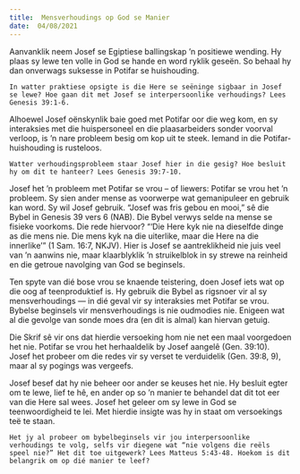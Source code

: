 ```yaml
---
title:  Mensverhoudings op God se Manier
date:  04/08/2021
---
```


Aanvanklik neem Josef se Egiptiese ballingskap ’n positiewe wending. Hy plaas sy lewe ten volle in God se hande en word ryklik geseën. So behaal hy dan onverwags suksesse in Potifar se huishouding.

`In watter praktiese opsigte is die Here se seëninge sigbaar in Josef se lewe? Hoe gaan dit met Josef se interpersoonlike verhoudings? Lees Genesis 39:1-6.`

Alhoewel Josef oënskynlik baie goed met Potifar oor die weg kom, en sy interaksies met die huispersoneel en die plaasarbeiders sonder voorval verloop, is ’n nare probleem besig om kop uit te steek. Iemand in die Potifar-huishouding is rusteloos.

`Watter verhoudingsprobleem staar Josef hier in die gesig? Hoe besluit hy om dit te hanteer? Lees Genesis 39:7-10.`

Josef het ’n probleem met Potifar se vrou – of liewers: Potifar se vrou het ’n probleem. Sy sien ander mense as voorwerpe wat gemanipuleer en gebruik kan word. Sy wil Josef gebruik. “Josef was fris gebou en mooi,” sê die Bybel in Genesis 39 vers 6 (NAB). Die Bybel verwys selde na mense se fisieke voorkoms. Die rede hiervoor? “‘Die Here kyk nie na dieselfde dinge as die mens nie. Die mens kyk na die uiterlike, maar die Here na die innerlike’” (1 Sam. 16:7, NKJV). Hier is Josef se aantreklikheid nie juis veel van ’n aanwins nie, maar klaarblyklik ’n struikelblok in sy strewe na reinheid en die getroue navolging van God se beginsels.

Ten spyte van dié bose vrou se knaende teistering, doen Josef iets wat op die oog af teenproduktief is. Hy gebruik die Bybel as rigsnoer vir al sy mensverhoudings — in dié geval vir sy interaksies met Potifar se vrou. Bybelse beginsels vir mensverhoudings is nie oudmodies nie. Enigeen wat al die gevolge van sonde moes dra (en dit is almal) kan hiervan getuig.

Die Skrif sê vir ons dat hierdie versoeking hom nie net een maal voorgedoen het nie. Potifar se vrou het herhaaldelik by Josef aangelê (Gen. 39:10). Josef het probeer om die redes vir sy verset te verduidelik (Gen. 39:8, 9), maar al sy pogings was vergeefs.

Josef besef dat hy nie beheer oor ander se keuses het nie. Hy besluit egter om te lewe, lief te hê, en ander op so ’n manier te behandel dat dit tot eer van die Here sal wees. Josef het geleer om sy lewe in God se teenwoordigheid te lei. Met hierdie insigte was hy in staat om versoekings teë te staan.

`Het jy al probeer om bybelbeginsels vir jou interpersoonlike verhoudings te volg, selfs vir diegene wat “nie volgens die reëls speel nie?” Het dit toe uitgewerk? Lees Matteus 5:43-48. Hoekom is dit belangrik om op dié manier te leef?`